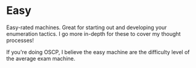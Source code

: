 # Easy

Easy-rated machines. Great for starting out and developing your enumeration tactics. I go more in-depth for these to cover my thought processes!

If you're doing OSCP, I believe the easy machine are the difficulty level of the average exam machine.
